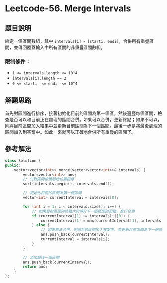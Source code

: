 
# Leetcode-56. Merge Intervals
## 題目說明
給定一個區間數組，其中 `intervals[i] = [starti, endi]`，合併所有重疊區間，並傳回覆蓋輸入中所有區間的非重疊區間數組。

### 限制條件：
- `1 <= intervals.length <= 10^4`
- `intervals[i].length == 2`
- `0 <= starti  <= endi  <= 10^4`

## 解題思路
首先對區間進行排序，接著初始化目前的區間為第一個區，然後遍歷每個區間，檢查是否可以和目前正在處理的區間合併。如果可以合併，更新終點；如果不可以，則將目前區間加入結果中並更新目前區間為下一個區間。最後一步是將最後處理的區間加入到答案中。如此一來就可以正確地合併所有重疊的區間了。
## 參考解法
```cpp title="C++" showLineNumbers
class Solution {
public:
    vector<vector<int>> merge(vector<vector<int>>& intervals) {
        vector<vector<int>> ans;
        // 先對區間按照起始位置排序
        sort(intervals.begin(), intervals.end());

        // 初始化目前的區間為第一個區間
        vector<int> currentInterval = intervals[0];

        for (int i = 1; i < intervals.size(); i++) {
            // 如果目前區間的終點大於等於下一個區間的起點，進行合併
            if (currentInterval[1] >= intervals[i][0]) {
                currentInterval[1] = max(currentInterval[1], intervals[i][1]);
            } else {
                // 如果無法合併，則將目前區間加入答案中，並更新目前區間為下一個區間
                ans.push_back(currentInterval);
                currentInterval = intervals[i];
            }
        }

        // 添加最後一個區間
        ans.push_back(currentInterval);
        return ans;
    }
};
```